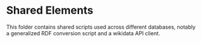 # Shared Elements

This folder contains shared scripts used across different databases, notably a generalized RDF conversion script and a wikidata API client.
